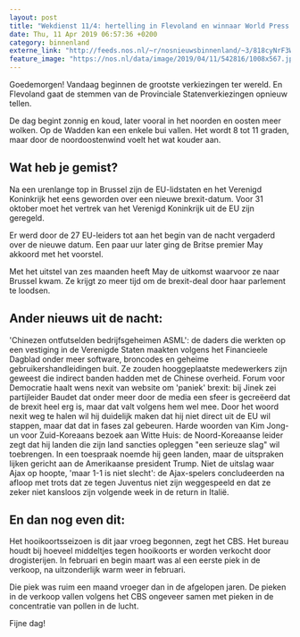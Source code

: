 ```yaml
---
layout: post
title: "Wekdienst 11/4: hertelling in Flevoland en winnaar World Press Photo bekend"
date: Thu, 11 Apr 2019 06:57:36 +0200
category: binnenland
externe_link: "http://feeds.nos.nl/~r/nosnieuwsbinnenland/~3/818cyNrF3W0/2279931"
feature_image: "https://nos.nl/data/image/2019/04/11/542816/1008x567.jpg"
---
```


<p>Goedemorgen! Vandaag beginnen de grootste verkiezingen ter wereld. En Flevoland gaat de stemmen van de Provinciale Statenverkiezingen opnieuw tellen.</p>
<p>De dag begint zonnig en koud, later vooral in het noorden en oosten meer wolken. Op de Wadden kan een enkele bui vallen. Het wordt 8 tot 11 graden, maar door de noordoostenwind voelt het wat kouder aan.</p>
<h2>Wat heb je gemist?</h2>
<p>Na een urenlange top in Brussel zijn de EU-lidstaten en het Verenigd Koninkrijk het eens geworden over een nieuwe brexit-datum. Voor 31 oktober moet het vertrek van het Verenigd Koninkrijk uit de EU zijn geregeld.</p>
<p>Er werd door de 27 EU-leiders tot aan het begin van de nacht vergaderd over de nieuwe datum. Een paar uur later ging de Britse premier May akkoord met het voorstel.</p>
<p>Met het uitstel van zes maanden heeft May de uitkomst waarvoor ze naar Brussel kwam. Ze krijgt zo meer tijd om de brexit-deal door haar parlement te loodsen.</p>
<h2>Ander nieuws uit de nacht:</h2>
<p> 'Chinezen ontfutselden bedrijfsgeheimen ASML': de daders die werkten op een vestiging in de Verenigde Staten maakten volgens het Financieele Dagblad onder meer software, broncodes en geheime gebruikershandleidingen buit. Ze zouden hooggeplaatste medewerkers zijn geweest die indirect banden hadden met de Chinese overheid. Forum voor Democratie haalt wens nexit van website om 'paniek' brexit: bij Jinek zei partijleider Baudet dat onder meer door de media een sfeer is gecreëerd dat de brexit heel erg is, maar dat valt volgens hem wel mee. Door het woord nexit weg te halen wil hij duidelijk maken dat hij niet direct uit de EU wil stappen, maar dat dat in fases zal gebeuren. Harde woorden van Kim Jong-un voor Zuid-Koreaans bezoek aan Witte Huis: de Noord-Koreaanse leider zegt dat hij landen die zijn land sancties opleggen "een serieuze slag" wil toebrengen. In een toespraak noemde hij geen landen, maar de uitspraken lijken gericht aan de Amerikaanse president Trump. Niet de uitslag waar Ajax op hoopte, 'maar 1-1 is niet slecht': de Ajax-spelers concludeerden na afloop met trots dat ze tegen Juventus niet zijn weggespeeld en dat ze zeker niet kansloos zijn volgende week in de return in Italië. </p>
<h2>En dan nog even dit:</h2>
<p>Het hooikoortsseizoen is dit jaar vroeg begonnen, zegt het CBS. Het bureau houdt bij hoeveel middeltjes tegen hooikoorts er worden verkocht door drogisterijen. In februari en begin maart was al een eerste piek in de verkoop, na uitzonderlijk warm weer in februari.</p>
<p>Die piek was ruim een maand vroeger dan in de afgelopen jaren. De pieken in de verkoop vallen volgens het CBS ongeveer samen met pieken in de concentratie van pollen in de lucht.</p>
<p>Fijne dag!</p><img src="http://feeds.feedburner.com/~r/nosnieuwsbinnenland/~4/818cyNrF3W0" height="1" width="1" alt=""/>
